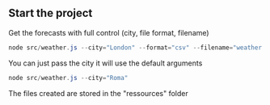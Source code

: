 ## Start the project

Get the forecasts with full control (city, file format, filename)
```powershell
node src/weather.js --city="London" --format="csv" --filename="weather.csv"
```

You can just pass the city it will use the default arguments
```powershell
node src/weather.js --city="Roma"
```

The files created are stored in the "ressources" folder
